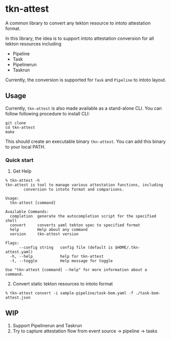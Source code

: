 # tkn-attest

A common library to convert any tekton resource to intoto attestation format. 

In this library, the idea is to support intoto attestation conversion for all tekton resources including

- Pipeline
- Task
- Pipelinerun
- Taskrun

Currently, the conversion is supported for `Task` and `Pipeline` to intoto layout.

## Usage

Currently, `tkn-attest` is also made available as a stand-alone CLI. You can follow following procedure to install CLI:

```
git clone 
cd tkn-attest
make
```

This should create an executable binary `tkn-attest`. You can add this binary to your local PATH.

### Quick start

1. Get Help

```
% tkn-attest -h
tkn-attest is tool to manage various attestation functions, including
		conversion to intoto format and comparisons.

Usage:
  tkn-attest [command]

Available Commands:
  completion  generate the autocompletion script for the specified shell
  convert     converts yaml tekton spec to specified format
  help        Help about any command
  version     tkn-attest version

Flags:
      --config string   config file (default is $HOME/.tkn-attest.yaml)
  -h, --help            help for tkn-attest
  -t, --toggle          Help message for toggle

Use "tkn-attest [command] --help" for more information about a command.
```

2. Convert static tekton resources to intoto format

```
% tkn-attest convert -i sample-pipeline/task-bom.yaml -f ./task-bom-attest.json
```

## WIP

1. Support Pipelinerun and Taskrun 
2. Try to capture attestation flow from event source -> pipeline -> tasks
